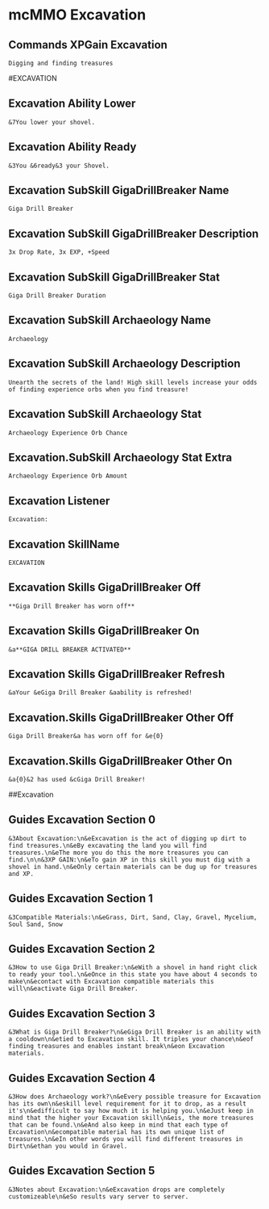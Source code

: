 # mcMMO Excavation

## Commands XPGain Excavation

```
Digging and finding treasures
```



#EXCAVATION
## Excavation Ability Lower

```
&7You lower your shovel.
```

## Excavation Ability Ready

```
&3You &6ready&3 your Shovel.
```

## Excavation SubSkill GigaDrillBreaker Name

```
Giga Drill Breaker
```

## Excavation SubSkill GigaDrillBreaker Description

```
3x Drop Rate, 3x EXP, +Speed
```

## Excavation SubSkill GigaDrillBreaker Stat

```
Giga Drill Breaker Duration
```

## Excavation SubSkill Archaeology Name

```
Archaeology
```

## Excavation SubSkill Archaeology Description

```
Unearth the secrets of the land! High skill levels increase your odds of finding experience orbs when you find treasure!
```

## Excavation SubSkill Archaeology Stat

```
Archaeology Experience Orb Chance
```

## Excavation.SubSkill Archaeology Stat Extra

```
Archaeology Experience Orb Amount
```

## Excavation Listener

```
Excavation:
```

## Excavation SkillName

```
EXCAVATION
```

## Excavation Skills GigaDrillBreaker Off

```
**Giga Drill Breaker has worn off**
```

## Excavation Skills GigaDrillBreaker On

```
&a**GIGA DRILL BREAKER ACTIVATED**
```

## Excavation Skills GigaDrillBreaker Refresh

```
&aYour &eGiga Drill Breaker &aability is refreshed!
```

## Excavation.Skills GigaDrillBreaker Other Off

```
Giga Drill Breaker&a has worn off for &e{0}
```

## Excavation.Skills GigaDrillBreaker Other On

```
&a{0}&2 has used &cGiga Drill Breaker!
```



##Excavation
## Guides Excavation Section 0

```
&3About Excavation:\n&eExcavation is the act of digging up dirt to find treasures.\n&eBy excavating the land you will find treasures.\n&eThe more you do this the more treasures you can find.\n\n&3XP GAIN:\n&eTo gain XP in this skill you must dig with a shovel in hand.\n&eOnly certain materials can be dug up for treasures and XP.
```

## Guides Excavation Section 1

```
&3Compatible Materials:\n&eGrass, Dirt, Sand, Clay, Gravel, Mycelium, Soul Sand, Snow
```

## Guides Excavation Section 2

```
&3How to use Giga Drill Breaker:\n&eWith a shovel in hand right click to ready your tool.\n&eOnce in this state you have about 4 seconds to make\n&econtact with Excavation compatible materials this will\n&eactivate Giga Drill Breaker.
```

## Guides Excavation Section 3

```
&3What is Giga Drill Breaker?\n&eGiga Drill Breaker is an ability with a cooldown\n&etied to Excavation skill. It triples your chance\n&eof finding treasures and enables instant break\n&eon Excavation materials.
```

## Guides Excavation Section 4

```
&3How does Archaeology work?\n&eEvery possible treasure for Excavation has its own\n&eskill level requirement for it to drop, as a result it's\n&edifficult to say how much it is helping you.\n&eJust keep in mind that the higher your Excavation skill\n&eis, the more treasures that can be found.\n&eAnd also keep in mind that each type of Excavation\n&ecompatible material has its own unique list of treasures.\n&eIn other words you will find different treasures in Dirt\n&ethan you would in Gravel.
```

## Guides Excavation Section 5

```
&3Notes about Excavation:\n&eExcavation drops are completely customizeable\n&eSo results vary server to server.
```


